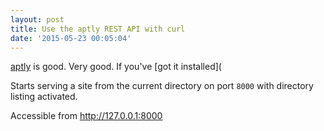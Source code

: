 ```yaml
---
layout: post
title: Use the aptly REST API with curl
date: '2015-05-23 00:05:04'
---
```


[aptly](http://www.aptly.info/) is good. Very good. If you've [got it installed](

Starts serving a site from the current directory on port `8000` with directory listing activated.

Accessible from http://127.0.0.1:8000
